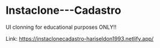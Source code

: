 # Instaclone---Cadastro
UI clonning for educational purposes ONLY!! 

Link: https://instaclonecadastro-hariseldon1993.netlify.app/
